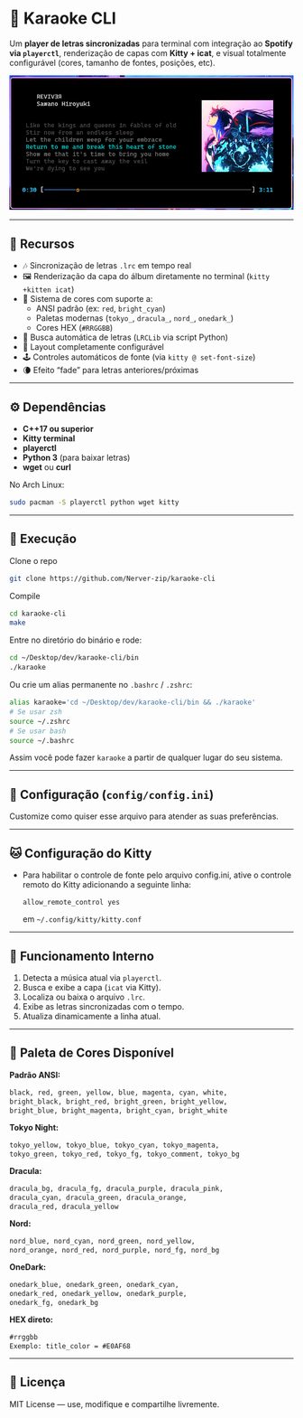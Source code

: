 # 🎤 Karaoke CLI

Um **player de letras sincronizadas** para terminal com integração ao **Spotify via `playerctl`**, renderização de capas com **Kitty + icat**, e visual totalmente configurável (cores, tamanho de fontes, posições, etc).  

<p align="center">
  <img src="assets/example.png" alt="Exemplo do Karaoke CLI" width="800"/>
</p>

---

## 🚀 Recursos

- 🎶 Sincronização de letras `.lrc` em tempo real  
- 🖼️ Renderização da capa do álbum diretamente no terminal (`kitty +kitten icat`)  
- 🎨 Sistema de cores com suporte a:
  - ANSI padrão (ex: `red`, `bright_cyan`)
  - Paletas modernas (`tokyo_`, `dracula_`, `nord_`, `onedark_`)
  - Cores HEX (`#RRGGBB`)
- 📁 Busca automática de letras (`LRCLib` via script Python)
- 🧩 Layout completamente configurável
- 🕹️ Controles automáticos de fonte (via `kitty @ set-font-size`)
- 🌘 Efeito “fade” para letras anteriores/próximas
  
---

## ⚙️ Dependências

- **C++17 ou superior**
- **Kitty terminal**
- **playerctl**
- **Python 3** (para baixar letras)
- **wget** ou **curl**

No Arch Linux:
```bash
sudo pacman -S playerctl python wget kitty
```

---

## 🧭 Execução
Clone o repo
```bash
git clone https://github.com/Nerver-zip/karaoke-cli
```

Compile
```bash
cd karaoke-cli
make
```

Entre no diretório do binário e rode:
```bash
cd ~/Desktop/dev/karaoke-cli/bin
./karaoke
```

Ou crie um alias permanente no `.bashrc` / `.zshrc`:
```bash
alias karaoke='cd ~/Desktop/dev/karaoke-cli/bin && ./karaoke'
# Se usar zsh
source ~/.zshrc
# Se usar bash
source ~/.bashrc  
```
Assim você pode fazer `karaoke` a partir de qualquer lugar do seu sistema.

---

## 🧩 Configuração (`config/config.ini`)
Customize como quiser esse arquivo para atender as suas preferências.

---

## 🐱 Configuração do Kitty

- Para habilitar o controle de fonte pelo arquivo config.ini, ative o controle remoto do Kitty adicionando a seguinte linha:
  ```
  allow_remote_control yes
  ```
  em `~/.config/kitty/kitty.conf`

---

## 🧠 Funcionamento Interno

1. Detecta a música atual via `playerctl`.
2. Busca e exibe a capa (`icat` via Kitty).
3. Localiza ou baixa o arquivo `.lrc`.
4. Exibe as letras sincronizadas com o tempo.
5. Atualiza dinamicamente a linha atual.

---

## 🎨 Paleta de Cores Disponível

**Padrão ANSI:**
```
black, red, green, yellow, blue, magenta, cyan, white,
bright_black, bright_red, bright_green, bright_yellow,
bright_blue, bright_magenta, bright_cyan, bright_white
```

**Tokyo Night:**
```
tokyo_yellow, tokyo_blue, tokyo_cyan, tokyo_magenta,
tokyo_green, tokyo_red, tokyo_fg, tokyo_comment, tokyo_bg
```

**Dracula:**
```
dracula_bg, dracula_fg, dracula_purple, dracula_pink,
dracula_cyan, dracula_green, dracula_orange,
dracula_red, dracula_yellow
```

**Nord:**
```
nord_blue, nord_cyan, nord_green, nord_yellow,
nord_orange, nord_red, nord_purple, nord_fg, nord_bg
```

**OneDark:**
```
onedark_blue, onedark_green, onedark_cyan,
onedark_red, onedark_yellow, onedark_purple,
onedark_fg, onedark_bg
```

**HEX direto:**
```
#rrggbb
Exemplo: title_color = #E0AF68
```
---

## 🐧 Licença

MIT License — use, modifique e compartilhe livremente.
